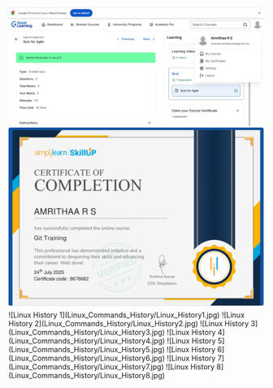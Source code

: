 <img src="Agile%20Certificate.jpg" width="700"/>
<img src="Simplilearn%20Certificate.jpg" width="700"/>
![Linux History 1](Linux_Commands_History/Linux_History1.jpg)
![Linux History 2](Linux_Commands_History/Linux_History2.jpg)
![Linux History 3](Linux_Commands_History/Linux_History3.jpg)
![Linux History 4](Linux_Commands_History/Linux_History4.jpg)
![Linux History 5](Linux_Commands_History/Linux_History5.jpg)
![Linux History 6](Linux_Commands_History/Linux_History6.jpg)
![Linux History 7](Linux_Commands_History/Linux_History7.jpg)
![Linux History 8](Linux_Commands_History/Linux_History8.jpg)
